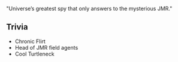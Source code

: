 "Universe’s greatest spy that only answers to the mysterious JMR."

## Trivia

* Chronic Flirt
* Head of JMR field agents
* Cool Turtleneck 